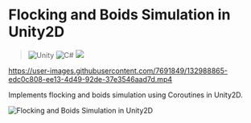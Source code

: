 
# Flocking and Boids Simulation in Unity2D
> ![Unity](https://img.shields.io/badge/Unity-2020.3.5f1-green) ![C#](https://img.shields.io/badge/%20-C%23-blue)  <a href="#">
    <img src="https://visitor-badge.glitch.me/badge?page_id=shamim-akhtar.visitor-badge" />        
  </a>


https://user-images.githubusercontent.com/7691849/132988865-edc0c808-ee13-4d49-92de-37e3546aad7d.mp4

Implements flocking and boids simulation using Coroutines in Unity2D. 

![Flocking and Boids Simulation in Unity2D](https://github.com/shamim-akhtar/flocking-unity/blob/main/Screenshot1.jpg)
